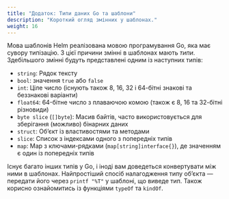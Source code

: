 ```yaml
---
title: "Додаток: Типи даних Go та шаблони"
description: "Короткий огляд змінних у шаблонах."
weight: 16
---
```


Мова шаблонів Helm реалізована мовою програмування Go, яка має сувору типізацію. З цієї причини змінні в шаблонах мають _типи_. Здебільшого змінні будуть представлені одним із наступних типів:

- `string`: Рядок тексту
- `bool`: значення `true` або `false`
- `int`: Ціле число (існують також 8, 16, 32 і 64-бітні знакові та беззнакові варіанти)
- `float64`: 64-бітне число з плаваючою комою (також є 8, 16 та 32-бітні різновиди)
- `byte slice` (`[]byte`): Масив байтів, часто використовується для зберігання (можливо) бінарних даних
- `struct`: Обʼєкт із властивостями та методами
- `slice`: Список з індексами одного з попередніх типів
- `map`: Map з ключами-рядками (`map[string]interface{}`), де значенням є один із попередніх типів

Існує багато інших типів у Go, і іноді вам доведеться конвертувати між ними в шаблонах. Найпростіший спосіб налагодження типу обʼєкта — передати його через `printf "%T"` у шаблоні, що виведе тип. Також корисно ознайомитись із функціями `typeOf` та `kindOf`.

